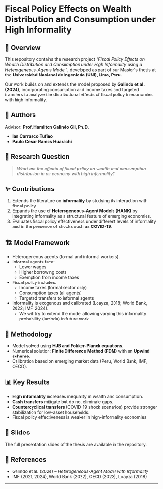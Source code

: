 # Fiscal Policy Effects on Wealth Distribution and Consumption under High Informality

## 📖 Overview
This repository contains the research project *“Fiscal Policy Effects on Wealth Distribution and Consumption under High Informality using a Heterogeneous-Agents Model”*, developed as part of our Master's thesis at the **Universidad Nacional de Ingeniería (UNI), Lima, Peru**.

Our work builds on and extends the model proposed by **Galindo et al. (2024)**, incorporating consumption and income taxes and targeted transfers to analyze the distributional effects of fiscal policy in economies with high informality.

## 👥 Authors
Advisor: **Prof. Hamilton Galindo Gil, Ph.D.**
- **Ian Carrasco Tufino**  
- **Paulo Cesar Ramos Huarachi**  


## 🎯 Research Question
> *What are the effects of fiscal policy on wealth and consumption distribution in an economy with high informality?*

## ✨ Contributions
1. Extends the literature on **informality** by studying its interaction with fiscal policy.  
2. Expands the use of **Heterogeneous-Agent Models (HANK)** by integrating informality as a structural feature of emerging economies.  
3. Evaluates fiscal policy effectiveness under different levels of informality and in the presence of shocks such as **COVID-19**.  

## 🏗️ Model Framework
- Heterogeneous agents (formal and informal workers).  
- Informal agents face:  
  - Lower wages  
  - Higher borrowing costs  
  - Exemption from income taxes  
- Fiscal policy includes:  
  - Income taxes (formal sector only)  
  - Consumption taxes (all agents)  
  - Targeted transfers to informal agents  
- Informality is exogenous and calibrated (Loayza, 2018; World Bank, 2022; IMF, 2024).  
  - We will try to extend the model allowing varying this informality probability (lambda) in future work.

## 🔬 Methodology
- Model solved using **HJB and Fokker-Planck equations**.  
- Numerical solution: **Finite Difference Method (FDM)** with an **Upwind scheme**.  
- Calibration based on emerging market data (Peru, World Bank, IMF, OECD).  

## 📊 Key Results
- **High informality** increases inequality in wealth and consumption.  
- **Cash transfers** mitigate but do not eliminate gaps.  
- **Countercyclical transfers** (COVID-19 shock scenarios) provide stronger stabilization for low-asset households.  
- Fiscal policy effectiveness is weaker in high-informality economies.  

## 📎 Slides
The full presentation slides of the thesis are available in the repository.  

## 📌 References
- Galindo et al. (2024) – *Heterogeneous-Agent Model with Informality*  
- IMF (2021, 2024), World Bank (2022), OECD (2023), Loayza (2018)  

---


